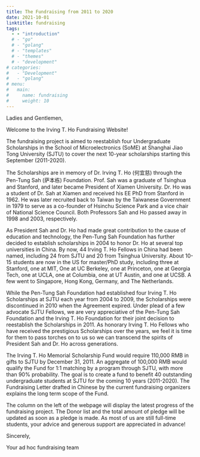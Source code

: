 ```yaml
---
title: The Fundraising from 2011 to 2020
date: 2021-10-01
linktitle: fundraising
tags:
  - - "introduction"
  # - "go"
  # - "golang"
  # - "templates"
  # - "themes"
  # - "development"
# categories:
#   - "Development"
#   - "golang"
# menu: 
#   main:
#     name: fundraising
#     weight: 10
---
```


Ladies and Gentlemen,

Welcome to the Irving T. Ho Fundraising Website!

The fundraising project is aimed to reestablish four Undergraduate Scholarships in the School of Microelectronics (SoME) at Shanghai Jiao Tong University (SJTU) to cover the next 10-year scholarships starting this September (2011-2020).

The Scholarships are in memory of Dr. Irving T. Ho (何宜慈) through the Pen-Tung Sah (萨本栋) Foundation. Prof. Sah was a graduate of Tsinghua and Stanford, and later became President of Xiamen University. Dr. Ho was a student of Dr. Sah at Xiamen and received his EE PhD from Stanford in 1962. He was later recruited back to Taiwan by the Taiwanese Government in 1979 to serve as a co-founder of Hsinchu Science Park and a vice chair of National Science Council. Both Professors Sah and Ho passed away in 1998 and 2003, respectively.

As President Sah and Dr. Ho had made great contribution to the cause of education and technology, the Pen-Tung Sah Foundation has further decided to establish scholarships in 2004 to honor Dr. Ho at several top universities in China. By now, 44 Irving T. Ho Fellows in China had been named, including 24 from SJTU and 20 from Tsinghua University. About 10-15 students are now in the US for master/PhD study, including three at Stanford, one at MIT, One at UC Berkeley, one at Princeton, one at Georgia Tech, one at UCLA, one at Columbia, one at UT Austin, and one at UCSB. A few went to Singapore, Hong Kong, Germany, and The Netherlands.

While the Pen-Tung Sah Foundation had established four Irving T. Ho Scholarships at SJTU each year from 2004 to 2009, the Scholarships were discontinued in 2010 when the Agreement expired. Under plead of a few advocate SJTU Fellows, we are very appreciative of the Pen-Tung Sah Foundation and the Irving T. Ho Foundation for their joint decision to reestablish the Scholarships in 2011. As honorary Irving T. Ho Fellows who have received the prestigious Scholarships over the years, we feel it is time for them to pass torches on to us so we can transcend the spirits of President Sah and Dr. Ho across generations.

The Irving T. Ho Memorial Scholarship Fund would require 110,000 RMB in gifts to SJTU by December 31, 2011. An aggregate of 100,000 RMB would qualify the Fund for 1:1 matching by a program through SJTU, with more than 90% probability. The goal is to create a fund to benefit 40 outstanding undergraduate students at SJTU for the coming 10 years (2011-2020). The Fundraising Letter drafted in Chinese by the current fundraising organizers explains the long term scope of the Fund.

The column on the left of the webpage will display the latest progress of the fundraising project. The Donor list and the total amount of pledge will be updated as soon as a pledge is made. As most of us are still full-time students, your advice and generous support are appreciated in advance!

Sincerely,

Your ad hoc fundraising team